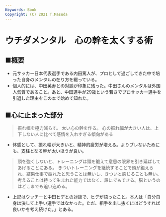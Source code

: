```yaml
---
Keywords: Book 
Copyright: (C) 2021 T.Masuda
---
```


# ウチダメンタル　心の幹を太くする術

## ■概要

* 元サッカー日本代表選手である内田篤人が、プロとして過ごしてきた中で培った自身のメンタルの在り方を綴っている。
* 個人的には、中田英寿との対談が印象に残った。中田さんのメンタルは外国人気質であること。あと、中田選手が29歳という若さでプロサッカー選手を引退した理由をこの本で始めて知れた。

## ■心に止まった部分

> 振れ幅を極力減らす。
> 太い心の幹を作る。
> 心の振れ幅が大きい人は、上下しない人に比べて感情を入れすぎる傾向がある

* 体感として、振れ幅が大きいと、精神的疲労が増える。よりブレないためにも、支柱となる幹が太いほうが良い。

> 頭を強くしないと、トレーニングは頭を鍛えて意思の限界を引き延ばしてあげることにある。
> きついトレーニングを継続することで頭が鍛えられ、結果仕事で疲れたと思うことは無いし、きついと感じることも無い。
> 考えることは持って生まれた能力ではなく、誰にでもできる。脳というのはどこまでも追い込める。

* 上記はウッチーと中田ヒデとの対談で、ヒデが語ったこと。本人は「自分自身は決して上手い選手ではなかった。ただ、相手を出し抜くにはどうすれば良いかを考え続けた。」とある。 
